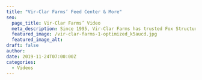 ```yaml
---
title: "Vir-Clar Farms’ Feed Center & More"
seo:
  page_title: Vir-Clar Farms’ Video
  meta_description: Since 1995, Vir-Clar Farms has trusted Fox Structures to help build their thriving, family owned dairy in Fond du Lac. As Vir-Clar has grown, they’ve turned to Fox Structures for a steel frame freestall barn, heifer barn and other buildings.
  featured_image: /vir-clar-farms-1-optimized_k5aucd.jpg
  featured_image_alt:
draft: false
author:
date: 2019-11-24T07:00:00Z
categories:
  - Videos
---
```


<script src="https://fast.wistia.com/embed/medias/jfgssp36gj.jsonp" async></script><script src="https://fast.wistia.com/assets/external/E-v1.js" async></script><div class="wistia_responsive_padding" style="padding:56.25% 0 0 0;position:relative;"><div class="wistia_responsive_wrapper" style="height:100%;left:0;position:absolute;top:0;width:100%;"><div class="wistia_embed wistia_async_jfgssp36gj videoFoam=true" style="height:100%;position:relative;width:100%"><div class="wistia_swatch" style="height:100%;left:0;opacity:0;overflow:hidden;position:absolute;top:0;transition:opacity 200ms;width:100%;"><img src="https://fast.wistia.com/embed/medias/jfgssp36gj/swatch" style="filter:blur(5px);height:100%;object-fit:contain;width:100%;" alt="" aria-hidden="true" onload="this.parentNode.style.opacity=1;" /></div></div></div></div>